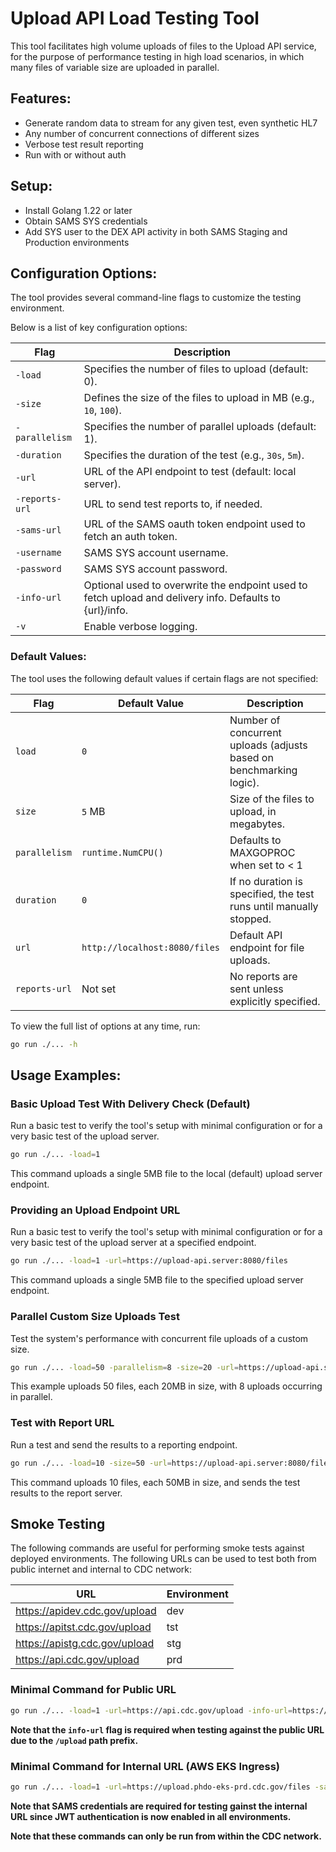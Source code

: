 # Upload API Load Testing Tool

This tool facilitates high volume uploads of files to the Upload API service, for the purpose of performance testing in high load scenarios, in which many files of variable size are uploaded in parallel. 

## Features:

- Generate random data to stream for any given test, even synthetic HL7
- Any number of concurrent connections of different sizes
- Verbose test result reporting
- Run with or without auth

## Setup:

- Install Golang 1.22 or later
- Obtain SAMS SYS credentials
- Add SYS user to the DEX API activity in both SAMS Staging and Production environments

## Configuration Options:

The tool provides several command-line flags to customize the testing environment.

Below is a list of key configuration options:

| Flag               | Description                                                                 |
|--------------------|-----------------------------------------------------------------------------|
| `-load`            | Specifies the number of files to upload (default: 0).                       |
| `-size`            | Defines the size of the files to upload in MB (e.g., `10`, `100`).          |
| `-parallelism`     | Specifies the number of parallel uploads (default: 1).                      |
| `-duration`        | Specifies the duration of the test (e.g., `30s`, `5m`).                     |
| `-url`             | URL of the API endpoint to test (default: local server).                    |
| `-reports-url`     | URL to send test reports to, if needed.                                     |
| `-sams-url`        | URL of the SAMS oauth token endpoint used to fetch an auth token.                                     |
| `-username`        | SAMS SYS account username.                                     |
| `-password`        | SAMS SYS account password.                                     |
| `-info-url`        | Optional used to overwrite the endpoint used to fetch upload and delivery info.  Defaults to {url}/info.                                     |
| `-v`               | Enable verbose logging.                                     |

### Default Values:

The tool uses the following default values if certain flags are not specified:

| Flag               | Default Value                        | Description                                                                     |
|--------------------|--------------------------------------|---------------------------------------------------------------------------------|
| `load`            | `0`                            | Number of concurrent uploads (adjusts based on benchmarking logic).  |
| `size`            | `5` MB                         | Size of the files to upload, in megabytes.                           |
| `parallelism`     | `runtime.NumCPU()`             | Defaults to MAXGOPROC when set to < 1                                |
| `duration`        | `0`                            | If no duration is specified, the test runs until manually stopped.   |
| `url`             | `http://localhost:8080/files`  | Default API endpoint for file uploads.                               |
| `reports-url`     | Not set                        | No reports are sent unless explicitly specified.                     |


To view the full list of options at any time, run:

```bash
go run ./... -h
```

## Usage Examples:

### **Basic Upload Test With Delivery Check (Default)**

Run a basic test to verify the tool's setup with minimal configuration or for a very basic test of the upload server.

```bash
go run ./... -load=1
```

This command uploads a single 5MB file to the local (default) upload server endpoint.

### **Providing an Upload Endpoint URL**

Run a basic test to verify the tool's setup with minimal configuration or for a very basic test of the upload server at a specified endpoint.

```bash
go run ./... -load=1 -url=https://upload-api.server:8080/files
```

This command uploads a single 5MB file to the specified upload server endpoint.

### **Parallel Custom Size Uploads Test**

Test the system's performance with concurrent file uploads of a custom size.

```bash
go run ./... -load=50 -parallelism=8 -size=20 -url=https://upload-api.server:8080/files
```

This example uploads 50 files, each 20MB in size, with 8 uploads occurring in parallel.

### **Test with Report URL**

Run a test and send the results to a reporting endpoint.

```bash
go run ./... -load=10 -size=50 -url=https://upload-api.server:8080/files -reports-url=https://reports-server:8080/reports
```

This command uploads 10 files, each 50MB in size, and sends the test results to the report server.

## Smoke Testing

The following commands are useful for performing smoke tests against deployed environments. The following URLs can be used to test both from public internet and internal to CDC network:

| URL               | Environment|
|-------------------|------------|
| https://apidev.cdc.gov/upload | dev |
| https://apitst.cdc.gov/upload | tst |
| https://apistg.cdc.gov/upload | stg |
| https://api.cdc.gov/upload | prd |

### Minimal Command for Public URL

```bash
go run ./... -load=1 -url=https://api.cdc.gov/upload -info-url=https://api.cdc.gov/upload/info -sams-url=https://api.cdc.gov/oauth -username=*** -password=***
```

**Note that the `info-url` flag is required when testing against the public URL due to the `/upload` path prefix.**

### Minimal Command for Internal URL (AWS EKS Ingress)

```bash
go run ./... -load=1 -url=https://upload.phdo-eks-prd.cdc.gov/files -sams-url=https://api.cdc.gov/oauth -username=*** -password=***
```

**Note that SAMS credentials are required for testing gainst the internal URL since JWT authentication is now enabled in all environments.**

**Note that these commands can only be run from within the CDC network.**